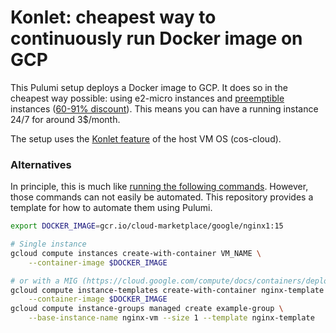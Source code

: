 # Konlet: cheapest way to continuously run Docker image on GCP
This Pulumi setup deploys a Docker image to GCP. It does so in the cheapest way possible: using e2-micro instances and [preemptible](https://cloud.google.com/compute/docs/instances/preemptible) instances ([60-91% discount](https://cloud.google.com/compute/docs/instances/spot#pricing)). This means you can have a running instance 24/7 for around 3$/month.

The setup uses the [Konlet feature](https://github.com/GoogleCloudPlatform/konlet) of the host VM OS (cos-cloud).

### Alternatives
In principle, this is much like [running the following commands](https://cloud.google.com/compute/docs/containers/deploying-containers). However, those commands can not easily be automated. This repository provides a template for how to automate them using Pulumi.

```bash
export DOCKER_IMAGE=gcr.io/cloud-marketplace/google/nginx1:15

# Single instance
gcloud compute instances create-with-container VM_NAME \
    --container-image $DOCKER_IMAGE

# or with a MIG (https://cloud.google.com/compute/docs/containers/deploying-containers#managedinstancegroupcontainer) template
gcloud compute instance-templates create-with-container nginx-template \
    --container-image $DOCKER_IMAGE
gcloud compute instance-groups managed create example-group \
    --base-instance-name nginx-vm --size 1 --template nginx-template
```
